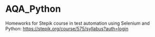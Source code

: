 # AQA_Python

Homeworks for Stepik course in test automation using Selenium and Python: https://stepik.org/course/575/syllabus?auth=login
